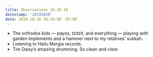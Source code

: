 ```yaml
---
title: Observations 10-20-19
datestamp: '20191020'
date: 2019-10-26 18:18:00 -05:00
---
```


- The orthodox kids — payos, tzitzit, and everything — playing with garden implements and a hammer next to my relatives’ sukkah.
- Listening to Hailu Mergia records.
- Tim Daisy’s amazing drumming. So clean and clear.
